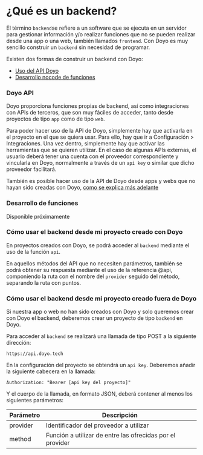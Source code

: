# ¿Qué es un backend?

El término `backend`se refiere a un software que se ejecuta en un servidor para gestionar información y/o realizar funciones que no se pueden realizar desde una app o una web, también llamados `frontend`. Con Doyo es muy sencillo construir un `backend` sin necesidad de programar.

Existen dos formas de construir un backend con Doyo:

- [Uso del API Doyo](doyo_api)
- [Desarrollo nocode de funciones](desarrollo_de_funciones)

### Doyo API

Doyo proporciona funciones propias de backend, así como integraciones con APIs de terceros, que son muy fáciles de acceder, tanto desde proyectos de tipo `app` como de tipo `web`.

Para poder hacer uso de la API de Doyo, simplemente hay que activarla en el proyecto en el que se quiera usar. Para ello, hay que ir a Configuración > Integraciones. Una vez dentro, simplemente hay que activar las herramientas que se quieren utilizar. En el caso de algunas APIs externas, el usuario deberá tener una cuenta con el proveedor correspondiente y vincularla en Doyo, normalmente a través de un `api key` o similar que dicho proveedor facilitará.

También es posible hacer uso de la API de Doyo desde apps y webs que no hayan sido creadas con Doyo, [como se explica más adelante](como_usar_el_backend_desde_mi_proyecto_creado_fuera_de_doyo)


### Desarrollo de funciones

Disponible próximamente


### Cómo usar el backend desde mi proyecto creado con Doyo

En proyectos creados con Doyo, se podrá acceder al `backend` mediante el uso de la función `api`.

En aquellos métodos del API que no necesiten parámetros, también se podrá obtener su respuesta mediante el uso de la referencia @api, componiendo la ruta con el nombre del `provider` seguido del método, separando la ruta con puntos.


### Cómo usar el backend desde mi proyecto creado fuera de Doyo

Si nuestra app o web no han sido creados con Doyo y solo queremos crear con Doyo el backend, deberemos crear un proyecto de tipo `backend` en Doyo.

Para acceder al `backend` se realizará una llamada de tipo POST a la siguiente dirección:
```
https://api.doyo.tech
```

En la configuración del proyecto se obtendrá un `api key`. Deberemos añadir la siguiente cabecera en la llamada:
```
Authorization: "Bearer [api key del proyecto]"
```

Y el cuerpo de la llamada, en formato JSON, deberá contener al menos los siguientes parámetros:

 | Parámetro | Descripción |
  | ------------- | ------------- |
  | provider | Identificador del proveedor a utilizar |
  | method | Función a utilizar de entre las ofrecidas por el provider |
